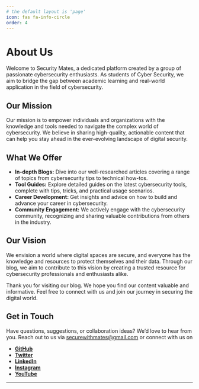 ```yaml
---
# the default layout is 'page'
icon: fas fa-info-circle
order: 4
---
```


# About Us

Welcome to Security Mates, a dedicated platform created by a group of passionate cybersecurity enthusiasts. As students of Cyber Security, we aim to bridge the gap between academic learning and real-world application in the field of cybersecurity.

## Our Mission

Our mission is to empower individuals and organizations with the knowledge and tools needed to navigate the complex world of cybersecurity. We believe in sharing high-quality, actionable content that can help you stay ahead in the ever-evolving landscape of digital security.

## What We Offer

- **In-depth Blogs:** Dive into our well-researched articles covering a range of topics from cybersecurity tips to technical how-tos.
- **Tool Guides:** Explore detailed guides on the latest cybersecurity tools, complete with tips, tricks, and practical usage scenarios.
- **Career Development:** Get insights and advice on how to build and advance your career in cybersecurity.
- **Community Engagement:** We actively engage with the cybersecurity community, recognizing and sharing valuable contributions from others in the industry.

## Our Vision

We envision a world where digital spaces are secure, and everyone has the knowledge and resources to protect themselves and their data. Through our blog, we aim to contribute to this vision by creating a trusted resource for cybersecurity professionals and enthusiasts alike.

Thank you for visiting our blog. We hope you find our content valuable and informative. Feel free to connect with us and join our journey in securing the digital world.

## Get in Touch

Have questions, suggestions, or collaboration ideas? We’d love to hear from you. Reach out to us via [securewithmates@gmail.com](mailto:securewithmates@gmail.com) or connect with us on 

-  [**GitHub**](https://github.com/securitymates)
-  [**Twitter**](https://x.com/securitymates)
-  [**LinkedIn**](https://www.linkedin.com/company/securitymates)
-  [**Instagram**](https://instagram.com/securitymates)
-  [**YouTube**](https://youtube.com/@SecurityMates)

---
